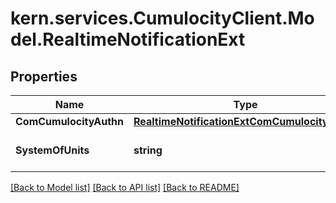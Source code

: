 
# kern.services.CumulocityClient.Model.RealtimeNotificationExt

## Properties

Name | Type | Description | Notes
------------ | ------------- | ------------- | -------------
**ComCumulocityAuthn** | [**RealtimeNotificationExtComCumulocityAuthn**](RealtimeNotificationExtComCumulocityAuthn.md) |  | [optional] 
**SystemOfUnits** | **string** | The system of units to use. | [optional] 

[[Back to Model list]](../README.md#documentation-for-models)
[[Back to API list]](../README.md#documentation-for-api-endpoints)
[[Back to README]](../README.md)

